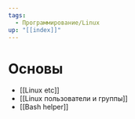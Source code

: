 ```yaml
---
tags:
  - Программирование/Linux
up: "[[index]]"
---
```

# Основы
- [[Linux etc]]
- [[Linux пользователи и группы]]
- [[Bash helper]]